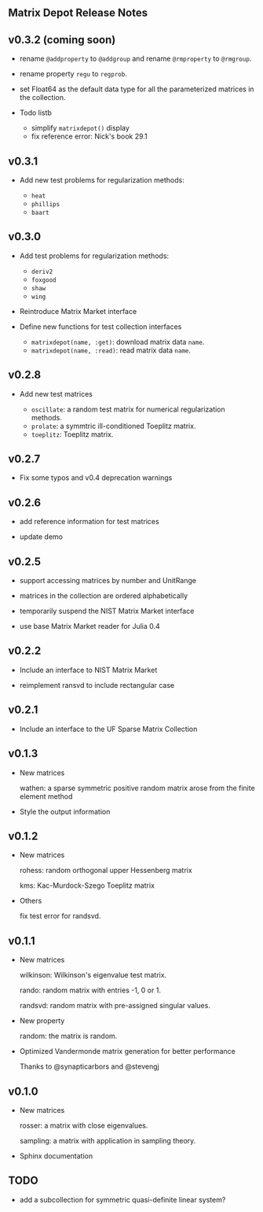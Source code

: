 ## Matrix Depot Release Notes

v0.3.2 (coming soon)
---------------------

* rename `@addproperty` to `@addgroup` and rename `@rmproperty` to `@rmgroup`.

* rename property `regu` to `regprob`.

* set Float64 as the default data type for all the parameterized matrices in
  the collection. 

* Todo listb

	- simplify `matrixdepot()` display
	- fix reference error: Nick's book 29.1
	

v0.3.1 
------

* Add new test problems for regularization methods:

  - `heat`
  - `phillips`
  - `baart`

v0.3.0 
------

* Add test problems for regularization methods:

  - `deriv2`
  - `foxgood`
  - `shaw`
  - `wing`

* Reintroduce Matrix Market interface

* Define new functions for test collection interfaces

  - `matrixdepot(name, :get)`: download matrix data `name`.
  - `matrixdepot(name, :read)`: read matrix data `name`.

v0.2.8
------

* Add new test matrices

  - `oscillate`: a random test matrix for numerical regularization methods.
  - `prolate`: a symmtric ill-conditioned Toeplitz matrix.
  - `toeplitz`: Toeplitz matrix.


v0.2.7
------

* Fix some typos and v0.4 deprecation warnings


v0.2.6
------

* add reference information for test matrices

* update demo


v0.2.5
------

* support accessing matrices by number and UnitRange

* matrices in the collection are ordered alphabetically 

* temporarily suspend the NIST Matrix Market interface

* use base Matrix Market reader for Julia 0.4

v0.2.2
------

* Include an interface to NIST Matrix Market

* reimplement ransvd to include rectangular case

v0.2.1 
------

* Include an interface to the UF Sparse Matrix Collection


v0.1.3
------

* New matrices

    wathen: a sparse symmetric positive random matrix arose from the
    finite element method

* Style the output information


v0.1.2 
------

* New matrices

	rohess: random orthogonal upper Hessenberg matrix
		
	kms: Kac-Murdock-Szego Toeplitz matrix

* Others

	fix test error for randsvd. 

	

v0.1.1 
------

* New matrices 

	wilkinson: Wilkinson's eigenvalue test matrix. 

	rando: random matrix with entries -1, 0 or 1.

	randsvd: random matrix with pre-assigned singular values.

* New property

	random: the matrix is random.

* Optimized Vandermonde matrix generation for better performance

	Thanks to @synapticarbors and @stevengj


v0.1.0
------
* New matrices

	rosser: a matrix with close eigenvalues.

	sampling: a matrix with application in sampling theory.

* Sphinx documentation


TODO
----

* add a subcollection for symmetric quasi-definite linear system?






  
